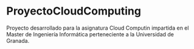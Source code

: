 # ProyectoCloudComputing

Proyecto desarrollado para la asignatura Cloud Computin impartida en el Master de Ingeniería Informática 
perteneciente a la Universidad de Granada.
